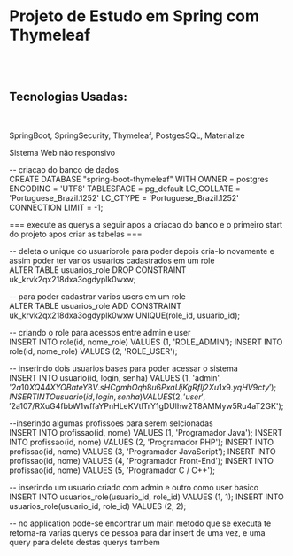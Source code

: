 <h1>Projeto de Estudo em Spring com Thymeleaf</h1>

<br><br>

<h2>Tecnologias Usadas:</h2><br>
<p>SpringBoot, SpringSecurity, Thymeleaf, PostgesSQL, Materialize</p>
<p>Sistema Web não responsivo</p>


-- criacao do banco de dados <br>
CREATE DATABASE "spring-boot-thymeleaf"
  WITH OWNER = postgres
       ENCODING = 'UTF8'
       TABLESPACE = pg_default
       LC_COLLATE = 'Portuguese_Brazil.1252'
       LC_CTYPE = 'Portuguese_Brazil.1252'
       CONNECTION LIMIT = -1;

=== execute as querys a seguir apos a criacao do banco e o primeiro start do projeto apos criar as tabelas ===

-- deleta o unique do usuariorole para poder depois cria-lo novamente e assim poder ter varios usuarios cadastrados em um role <br>
ALTER TABLE usuarios_role DROP
  CONSTRAINT uk_krvk2qx218dxa3ogdyplk0wxw;

-- para poder cadastrar varios users em um role <br>
ALTER TABLE usuarios_role
  ADD CONSTRAINT uk_krvk2qx218dxa3ogdyplk0wxw UNIQUE(role_id, usuario_id);

-- criando o role para acessos entre admin e user <br>
INSERT INTO role(id, nome_role) VALUES (1, 'ROLE_ADMIN');
INSERT INTO role(id, nome_role) VALUES (2, 'ROLE_USER');

-- inserindo dois usuarios bases para poder acessar o sistema <br>
INSERT INTO usuario(id, login, senha) VALUES (1, 'admin', '$2a$10$XQ44XYOBateY8V.sHCgmhOqh8u6PxaUjKgRfIj2Xu1x9.yqHV9cty');
INSERT INTO usuario(id, login, senha) VALUES (2, 'user', '$2a$10$7/RXuG4fbbW1wffaYPnHLeKVtlTrY1gDUlhw2T8AMMyw5Ru4aT2GK');

--inserindo algumas profissoes para serem selcionadas <br>
INSERT INTO profissao(id, nome) VALUES (1, 'Programador Java');
INSERT INTO profissao(id, nome) VALUES (2, 'Programador PHP');
INSERT INTO profissao(id, nome) VALUES (3, 'Programador JavaScript');
INSERT INTO profissao(id, nome) VALUES (4, 'Programador Front-End');
INSERT INTO profissao(id, nome) VALUES (5, 'Programador C / C++');

-- inserindo um usuario criado com admin e outro como user basico <br>
INSERT INTO usuarios_role(usuario_id, role_id) VALUES (1, 1);
INSERT INTO usuarios_role(usuario_id, role_id) VALUES (2, 2);

-- no application pode-se encontrar um main metodo que se executa te retorna-ra varias querys de pessoa para dar insert de uma vez, e uma query para delete destas querys tambem
